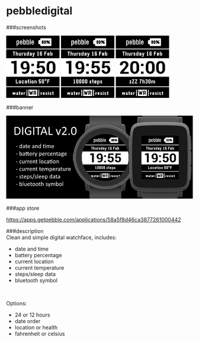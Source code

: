 # pebbledigital
###screenshots

![basalt.png](/assets/basalt.png)
![basalt-steps.png](/assets/basalt-steps.png)
![basalt-sleep.png](/assets/basalt-sleep.png)

###banner

![banner.png](/assets/banner.png)

###app store

https://apps.getpebble.com/applications/58a5f8d46ca3877261000442

###description
<br />
Clean and simple digital watchface, includes:
 - date and time
 - battery percentage
 - current location
 - current temperature
 - steps/sleep data
 - bluetooth symbol<br />
<br />
 
Options:
 - 24 or 12 hours
 - date order
 - location or health
 - fahrenheit or celsius

